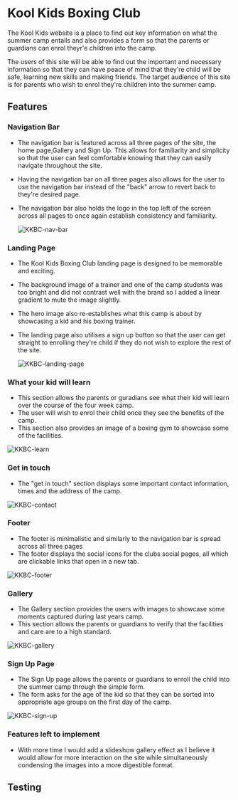 # Kool Kids Boxing Club

The Kool Kids website is a place to find out key information on what the summer camp entails and also provides a form so that 
the parents or guardians can enrol theyr'e children into the camp.

The users of this site will be able to find out the important and necessary information so that they can have peace of mind that
they're child will be safe, learning new skills and making friends. The target audience of this site is for parents who wish to 
enrol they're children into the summer camp.

## Features

### Navigation Bar
- The navigation bar is featured across all three pages of the site, the home page,Gallery and Sign Up. This allows for familiarity
  and simplicity so that the user can feel comfortable knowing that they can easily navigate throughout the site.
- Having the navigation bar on all three pages also allows for the user to use the navigation bar instead of the "back" arrow to 
  revert back to they're desired page.
- The navigation bar also holds the logo in the top left of the screen across all pages to once again establish consistency and 
  familiarity.

  ![KKBC-nav-bar](https://user-images.githubusercontent.com/108482390/181598883-86080bc4-fd8a-4658-8be1-86b319c22605.PNG)


### Landing Page
- The Kool Kids Boxing Club landing page is designed to be memorable and exciting.
- The background image of a trainer and one of the camp students was too bright and did not contrast well with the brand so I added a linear gradient to mute the image slightly.
- The hero image also re-establishes what this camp is about by showcasing a kid and his boxing trainer.
- The landing page also utilises a sign up button so that the user can get straight to enrolling they're child if they do not wish to
  explore the rest of the site.

  ![KKBC-landing-page](https://user-images.githubusercontent.com/108482390/181599115-83486ec9-1812-4d12-a06e-968cf090cbc2.PNG)

### What your kid will learn
- This section allows the parents or guradians see what their kid will learn over the course of the four week camp.
- The user will wish to enrol their child once they see the benefits of the camp.
- This section also provides an image of a boxing gym to showcase some of the facilities.

![KKBC-learn](https://user-images.githubusercontent.com/108482390/181599128-a0838e7a-0f27-4414-886b-4e7fe1be980b.PNG)

### Get in touch
- The "get in touch" section displays some important contact information, times and the address of the camp.

![KKBC-contact](https://user-images.githubusercontent.com/108482390/181599147-4b5348c9-b502-4112-bce5-c90436d37613.PNG)

### Footer
- The footer is minimalistic and similarly to the navigation bar is spread across all three pages 
- The footer displays the social icons for the clubs social pages, all which are clickable links that open in a new tab.

![KKBC-footer](https://user-images.githubusercontent.com/108482390/181599151-9253da6f-62c7-4f63-a791-33927a22f307.PNG)

### Gallery
- The Gallery section provides the users with images to showcase some moments captured during last years camp.
- This section allows the parents or guardians to verify that the facilities and care are to a high standard.

![KKBC-gallery](https://user-images.githubusercontent.com/108482390/181599163-ef7728ac-ba29-4d6e-a4a5-4bbc6363a088.PNG)

### Sign Up Page
- The Sign Up page allows the parents or guardians to enroll the child into the summer camp through the simple form.
- The form asks for the age of the kid so that they can be sorted into appropriate age groups on the first day of the camp.

![KKBC-sign-up](https://user-images.githubusercontent.com/108482390/181599812-92a03dfc-7788-41f5-a6c3-660be0548a2f.PNG)

### Features left to implement
- With more time I would add a slideshow gallery effect as I believe it would allow for more interaction on the site while simultaneously
  condensing the images into a more digestible format.

## Testing

